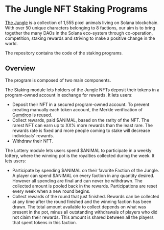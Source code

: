 # The Jungle NFT Staking Programs

[The Jungle](https://thejunglenft.com/) is a collection of 1,555 pixel animals living on Solana blockchain. With over 50 unique characters belonging to 8 factions, our aim is to bring together the many DAOs in the Solana eco-system through co-operation, competition, staking rewards and striving to make a positive change in the world.

The repository contains the code of the staking programs.

## Overview

The program is composed of two main components.

The Staking module lets holders of the Jungle NFTs deposit their tokens in a program-owned account in exchange for rewards.  It lets users:
- Deposit their NFT in a secured program-owned account. To prevent creating manually each token account, the Merkle verification of [Gumdrop](https://github.com/metaplex-foundation/metaplex/tree/master/rust/gumdrop) is reused.
- Collect rewards, paid $ANIMAL, based on the rarity of the NFT. The rarest NFT can earn up to XX% more rewards than the least rare. The rewards rate is fixed and more people coming to stake will decrease individuals' rewards.
- Withdraw their NFT.

The Lottery module lets users spend $ANIMAL to participate in a weekly lottery, where the winning pot is the royalties collected during the week. It lets users:
- Participate by spending $ANIMAL on their favorite Faction of the Jungle. A player can spend $ANIMAL on every faction in any quantity desired. However all spending are final and can never be withdrawn. The collected amount is pooled back in the rewards. Participations are reset every week when a new round begins.
- Collect rewards of the round that just finished. Rewards can be collected at any time after the round finished and the winning faction has been drawn. The total amount available to collect depends on what was present in the pot, minus all outstanding withdrawals of players who did not claim their rewards. This amount is shared between all the players that spent tokens in this faction.